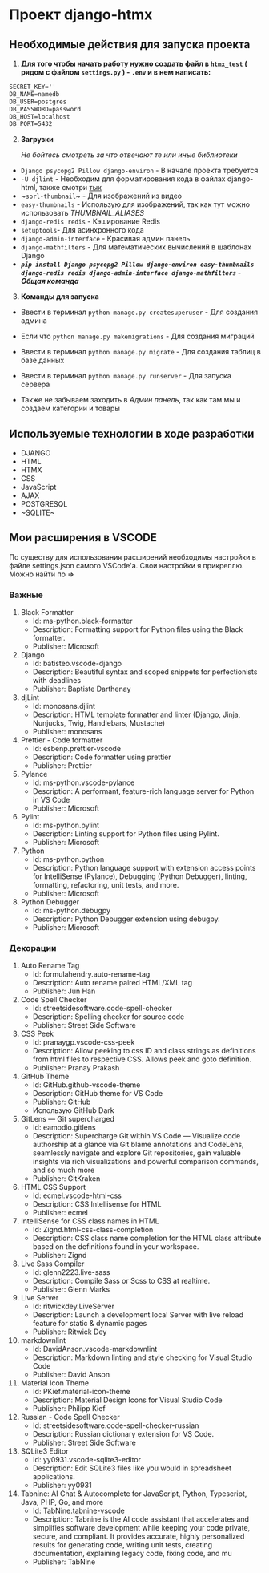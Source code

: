 # Проект django-htmx

## Необходимые действия для запуска проекта

1. **Для того чтобы начать работу нужно создать файл в `htmx_test` ( рядом с файлом `settings.py` ) - `.env` и в нем написать:**

```markdown
SECRET_KEY=''
DB_NAME=namedb
DB_USER=postgres
DB_PASSWORD=password
DB_HOST=localhost
DB_PORT=5432
```

2. **Загрузки**

   _Не бойтесь смотреть за что отвечают те или иные библиотеки_

- `Django psycopg2 Pillow django-environ` - В начале проекта требуется
- `-U djlint` - Необходим для форматирования кода в файлах django-html, также смотри [тык](#важные)
- ~`sorl-thumbnail`~ - Для изображений из видео
- `easy-thumbnails` - Использую для изображений, так как тут можно использовать _THUMBNAIL_ALIASES_
- `django-redis redis` - Кэширование Redis
- `setuptools`- Для асинхронного кода
- `django-admin-interface` - Красивая админ панель
- `django-mathfilters` - Для математических вычислений в шаблонах Django
- **_`pip install Django psycopg2 Pillow django-environ easy-thumbnails django-redis redis django-admin-interface django-mathfilters` - Общая команда_**

3. **Команды для запуска**

- Ввести в терминал `python manage.py createsuperuser` - Для создания админа

- Если что `python manage.py makemigrations` - Для создания миграций

- Ввести в терминал `python manage.py migrate` - Для создания таблиц в базе данных

- Ввести в терминал `python manage.py runserver` - Для запуска сервера

- Также не забываем заходить в _Админ панель_, так как там мы и создаем категории и товары

## Используемые технологии в ходе разработки

- DJANGO
- HTML
- HTMX
- CSS
- JavaScript
- AJAX
- POSTGRESQL
- ~SQLITE~

## Мои расширения в VSCODE

По существу для использования расширений необходимы настройки в файле settings.json самого VSCode'а.
Свои настройки я прикреплю. Можно найти по =>

### Важные

1. Black Formatter
   - Id: ms-python.black-formatter
   - Description: Formatting support for Python files using the Black formatter.
   - Publisher: Microsoft
2. Django
   - Id: batisteo.vscode-django
   - Description: Beautiful syntax and scoped snippets for perfectionists with deadlines
   - Publisher: Baptiste Darthenay
3. djLint
   - Id: monosans.djlint
   - Description: HTML template formatter and linter (Django, Jinja, Nunjucks, Twig, Handlebars, Mustache)
   - Publisher: monosans
4. Prettier - Code formatter
   - Id: esbenp.prettier-vscode
   - Description: Code formatter using prettier
   - Publisher: Prettier
5. Pylance
   - Id: ms-python.vscode-pylance
   - Description: A performant, feature-rich language server for Python in VS Code
   - Publisher: Microsoft
6. Pylint
   - Id: ms-python.pylint
   - Description: Linting support for Python files using Pylint.
   - Publisher: Microsoft
7. Python
   - Id: ms-python.python
   - Description: Python language support with extension access points for IntelliSense (Pylance), Debugging (Python Debugger), linting, formatting, refactoring, unit tests, and more.
   - Publisher: Microsoft
8. Python Debugger
   - Id: ms-python.debugpy
   - Description: Python Debugger extension using debugpy.
   - Publisher: Microsoft

### Декорации

1. Auto Rename Tag
   - Id: formulahendry.auto-rename-tag
   - Description: Auto rename paired HTML/XML tag
   - Publisher: Jun Han
2. Code Spell Checker
   - Id: streetsidesoftware.code-spell-checker
   - Description: Spelling checker for source code
   - Publisher: Street Side Software
3. CSS Peek
   - Id: pranaygp.vscode-css-peek
   - Description: Allow peeking to css ID and class strings as definitions from html files to respective CSS. Allows peek and goto definition.
   - Publisher: Pranay Prakash
4. GitHub Theme
   - Id: GitHub.github-vscode-theme
   - Description: GitHub theme for VS Code
   - Publisher: GitHub
   - Использую GitHub Dark
5. GitLens — Git supercharged
   - Id: eamodio.gitlens
   - Description: Supercharge Git within VS Code — Visualize code authorship at a glance via Git blame annotations and CodeLens, seamlessly navigate and explore Git repositories, gain valuable insights via rich visualizations and powerful comparison commands, and so much more
   - Publisher: GitKraken
6. HTML CSS Support
   - Id: ecmel.vscode-html-css
   - Description: CSS Intellisense for HTML
   - Publisher: ecmel
7. IntelliSense for CSS class names in HTML
   - Id: Zignd.html-css-class-completion
   - Description: CSS class name completion for the HTML class attribute based on the definitions found in your workspace.
   - Publisher: Zignd
8. Live Sass Compiler
   - Id: glenn2223.live-sass
   - Description: Compile Sass or Scss to CSS at realtime.
   - Publisher: Glenn Marks
9. Live Server
   - Id: ritwickdey.LiveServer
   - Description: Launch a development local Server with live reload feature for static & dynamic pages
   - Publisher: Ritwick Dey
10. markdownlint
    - Id: DavidAnson.vscode-markdownlint
    - Description: Markdown linting and style checking for Visual Studio Code
    - Publisher: David Anson
11. Material Icon Theme
    - Id: PKief.material-icon-theme
    - Description: Material Design Icons for Visual Studio Code
    - Publisher: Philipp Kief
12. Russian - Code Spell Checker
    - Id: streetsidesoftware.code-spell-checker-russian
    - Description: Russian dictionary extension for VS Code.
    - Publisher: Street Side Software
13. SQLite3 Editor
    - Id: yy0931.vscode-sqlite3-editor
    - Description: Edit SQLite3 files like you would in spreadsheet applications.
    - Publisher: yy0931
14. Tabnine: AI Chat & Autocomplete for JavaScript, Python, Typescript, Java, PHP, Go, and more
    - Id: TabNine.tabnine-vscode
    - Description: Tabnine is the AI code assistant that accelerates and simplifies software development while keeping your code private, secure, and compliant. It provides accurate, highly personalized results for generating code, writing unit tests, creating documentation, explaining legacy code, fixing code, and mu
    - Publisher: TabNine
